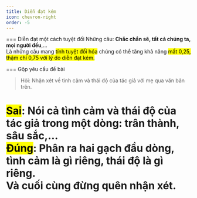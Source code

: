 ```yaml
---
title: Diễn đạt kém
icon: chevron-right
order: -5
---
```


=== Diễn đạt một cách tuyệt đối
Những câu: **Chắc chắn sẽ, tất cả chúng ta, mọi người đều**,...<br>
Là những câu mang <mark>tính tuyệt đối hóa</mark> chúng có thể tăng khả năng <mark>mất 0,25, thậm chí 0,75 với lý do diễn đạt kém.<mark>

=== Gộp yêu cầu đề bài
> Hỏi: Nhận xét về tình cảm và thái độ của tác giả với mẹ qua văn bản trên.<br>

<mark class="red">Sai</mark>: Nói cả tình cảm và thái độ của tác giả trong một dòng: trân thành, sâu sắc,…<br>
<mark class="green">Đúng</mark>: Phân ra hai gạch đầu dòng, tình cảm là gì riêng, thái độ là gì riêng.<br>
Và cuối cùng đừng quên nhận xét.
===